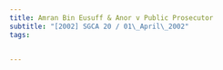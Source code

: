 ```yaml
---
title: Amran Bin Eusuff & Anor v Public Prosecutor 
subtitle: "[2002] SGCA 20 / 01\_April\_2002"
tags:


---
```


